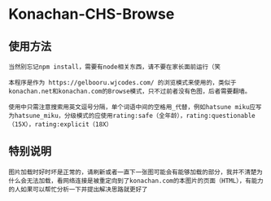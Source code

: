 # Konachan-CHS-Browse

## 使用方法

    当然别忘记npm install，需要有node相关东西，请不要在家长面前运行（笑

    本程序是作为 https://gelbooru.wjcodes.com/ 的浏览模式来使用的，类似于konachan.net和konachan.com的Browse模式，只不过前者没有色图，后者需要翻墙。

    使用中只需注意搜索用英文逗号分隔，单个词语中间的空格用_代替，例如hatsune miku应写为hatsune_miku，分级模式的应使用rating:safe（全年龄），rating:questionable（15X），rating:explicit（18X）

## 特别说明

    图片加载时好时坏是正常的，请刷新或者一直下一张图可能会有能够加载的部分，我并不清楚为什么会无法加载，看网络连接是被重定向到了konachan.com的本图片的页面（HTML），有能力的人如果可以帮忙分析一下并提出解决思路就更好了